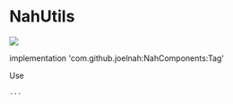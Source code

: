 # NahUtils
[![](https://jitpack.io/v/joelnah/NahComponents.svg)](https://jitpack.io/#joelnah/NahComponents)

implementation 'com.github.joelnah:NahComponents:Tag'

Use

	...